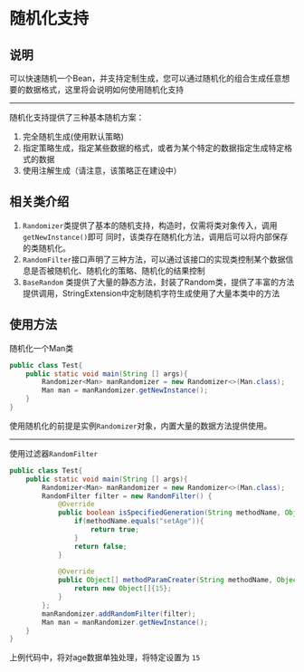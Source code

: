 # 随机化支持

## 说明
可以快速随机一个Bean，并支持定制生成，您可以通过随机化的组合生成任意想要的数据格式，这里将会说明如何使用随机化支持
___
随机化支持提供了三种基本随机方案：
1. 完全随机生成(使用默认策略)
2. 指定策略生成，指定某些数据的格式，或者为某个特定的数据指定生成特定格式的数据
3. 使用注解生成（请注意，该策略正在建设中）

## 相关类介绍
1. ``Randomizer``类提供了基本的随机支持，构造时，仅需将类对象传入，调用``getNewInstance()``即可
同时，该类存在随机化方法，调用后可以将内部保存的类随机化。
2. ``RandomFilter``接口声明了三种方法，可以通过该接口的实现类控制某个数据信息是否被随机化、随机化的策略、随机化的结果控制
3. ``BaseRandom`` 类提供了大量的静态方法，封装了Random类，提供了丰富的方法提供调用，StringExtension中定制随机字符生成使用了大量本类中的方法

## 使用方法
随机化一个Man类
```java
public class Test{
    public static void main(String [] args){
        Randomizer<Man> manRandomizer = new Randomizer<>(Man.class);
        Man man = manRandomizer.getNewInstance();
    }
}
```
使用随机化的前提是实例``Randomizer``对象，内置大量的数据方法提供使用。
___
使用过滤器``RandomFilter``
```java
public class Test{
    public static void main(String [] args){
        Randomizer<Man> manRandomizer = new Randomizer<>(Man.class);
        RandomFilter filter = new RandomFilter() {
            @Override
            public boolean isSpecifiedGeneration(String methodName, Object[] params) {
                if(methodName.equals("setAge")){
                    return true;
                }
                return false;
            }
    
            @Override
            public Object[] methodParamCreater(String methodName, Object[] params) {
                return new Object[]{15};
            }
        };
        manRandomizer.addRandomFilter(filter);
        Man man = manRandomizer.getNewInstance();
    }
}
```
上例代码中，将对age数据单独处理，将特定设置为 ``15``
